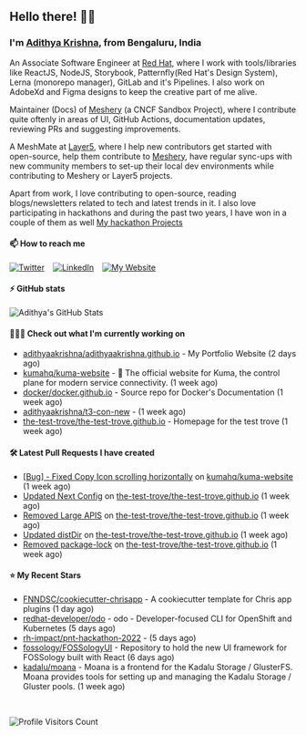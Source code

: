 ## Hello there! 👋🏻
  
### I'm [Adithya Krishna](https://adithyaakrishna.github.io/), from <b>Bengaluru, India</b></br>

An Associate Software Engineer at [Red Hat](https://www.redhat.com), where I work with tools/libraries like ReactJS, NodeJS, Storybook, Patternfly(Red Hat's Design System), Lerna (monorepo manager), GitLab and it's Pipelines. I also work on AdobeXd and Figma designs to keep the creative part of me alive.

Maintainer (Docs) of [Meshery](https://github.com/meshery) (a CNCF Sandbox Project), where I contribute quite oftenly in areas of UI, GitHub Actions, documentation updates, reviewing PRs and suggesting improvements.

A MeshMate at [Layer5](https://layer5.io), where I help new contributors get started with open-source, help them contribute to [Meshery](https://github.com/meshery), have regular sync-ups with new community members to set-up their local dev environments while contributing to Meshery or Layer5 projects.

Apart from work, I love contributing to open-source, reading blogs/newsletters related to tech and latest trends in it. I also love participating in hackathons and during the past two years, I have won in a couple of them as well [My hackathon Projects](http://bit.ly/adikris-hackathons)

#### 📫 How to reach me

[![Twitter](https://img.shields.io/badge/-@adii_kris-%231DA1F2?style=for-the-badge&logo=twitter&logoColor=ffffff)](https://twitter.com/adii_kris) &ensp;
[![LinkedIn](https://img.shields.io/badge/-Adithya%20Krishna-%230A67C3?style=for-the-badge&logo=linkedin&logoColor=ffffff)](https://www.linkedin.com/in/adiiikris/) &ensp;
[![My Website](https://img.shields.io/badge/-My%20Website-%230A67C3?style=for-the-badge)](https://adithyaakrishna.github.io/)

#### ⚡️ GitHub stats

![Adithya's GitHub Stats](https://github-readme-stats.vercel.app/api?username=adithyaakrishna&show_icons=true&hide_border=true&title_color=fff&icon_color=79ff97&text_color=9f9f9f&bg_color=151515)



#### 🧑🏻‍💻 Check out what I'm currently working on

- [adithyaakrishna/adithyaakrishna.github.io](https://github.com/adithyaakrishna/adithyaakrishna.github.io) - My Portfolio Website (2 days ago)
- [kumahq/kuma-website](https://github.com/kumahq/kuma-website) - 🐻 The official website for Kuma, the control plane for modern service connectivity. (1 week ago)
- [docker/docker.github.io](https://github.com/docker/docker.github.io) - Source repo for Docker&#39;s Documentation (1 week ago)
- [adithyaakrishna/t3-con-new](https://github.com/adithyaakrishna/t3-con-new) -  (1 week ago)
- [the-test-trove/the-test-trove.github.io](https://github.com/the-test-trove/the-test-trove.github.io) - Homepage for the test trove (1 week ago)

#### 🛠 Latest Pull Requests I have created

- [[Bug] - Fixed Copy Icon scrolling horizontally](https://github.com/kumahq/kuma-website/pull/981) on [kumahq/kuma-website](https://github.com/kumahq/kuma-website) (1 week ago)
- [Updated Next Config](https://github.com/the-test-trove/the-test-trove.github.io/pull/31) on [the-test-trove/the-test-trove.github.io](https://github.com/the-test-trove/the-test-trove.github.io) (1 week ago)
- [Removed Large APIS](https://github.com/the-test-trove/the-test-trove.github.io/pull/30) on [the-test-trove/the-test-trove.github.io](https://github.com/the-test-trove/the-test-trove.github.io) (1 week ago)
- [Updated distDir](https://github.com/the-test-trove/the-test-trove.github.io/pull/29) on [the-test-trove/the-test-trove.github.io](https://github.com/the-test-trove/the-test-trove.github.io) (1 week ago)
- [Removed package-lock](https://github.com/the-test-trove/the-test-trove.github.io/pull/28) on [the-test-trove/the-test-trove.github.io](https://github.com/the-test-trove/the-test-trove.github.io) (1 week ago)

#### ⭐ My Recent Stars

- [FNNDSC/cookiecutter-chrisapp](https://github.com/FNNDSC/cookiecutter-chrisapp) - A cookiecutter template for Chris app plugins (1 day ago)
- [redhat-developer/odo](https://github.com/redhat-developer/odo) - odo - Developer-focused CLI for OpenShift and Kubernetes (5 days ago)
- [rh-impact/pnt-hackathon-2022](https://github.com/rh-impact/pnt-hackathon-2022) -  (5 days ago)
- [fossology/FOSSologyUI](https://github.com/fossology/FOSSologyUI) - Repository to hold the new UI framework for FOSSology built with React (6 days ago)
- [kadalu/moana](https://github.com/kadalu/moana) - Moana is a frontend for the Kadalu Storage / GlusterFS. Moana provides tools for setting up and managing the Kadalu Storage / Gluster pools. (1 week ago)

<br> 

![Profile Visitors Count](https://profile-counter.glitch.me/adithyaakrishna/count.svg)